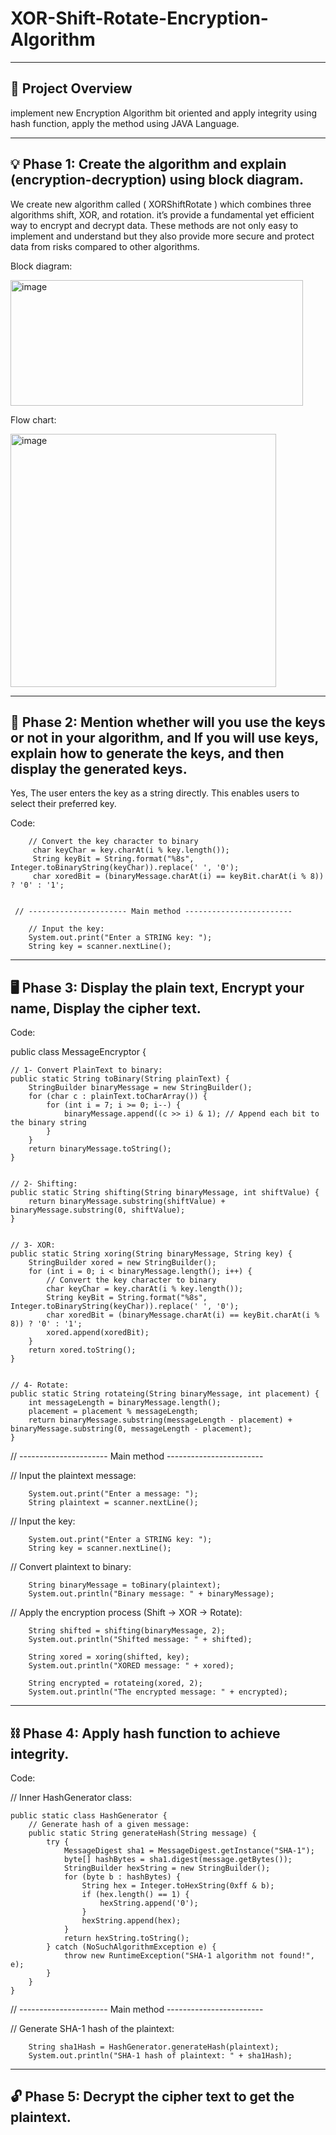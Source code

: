 # XOR-Shift-Rotate-Encryption-Algorithm
---

## 📘 Project Overview
implement new Encryption Algorithm bit oriented and apply integrity using hash function, apply the method using JAVA Language.

---

## 💡 Phase 1: Create the algorithm and explain (encryption-decryption) using block diagram.

We create new algorithm called ( XORShiftRotate ) which combines three algorithms shift, XOR, and rotation.  it’s provide a fundamental yet efficient way to encrypt and decrypt data.  These methods are not only easy to implement and understand but they also provide more secure and protect data from risks compared to other algorithms.

Block diagram:



<img width="468" height="201" alt="image" src="https://github.com/user-attachments/assets/c9c4a6a3-9925-4ead-80e2-5f54bde8ee15" />



Flow chart:



<img width="425" height="405" alt="image" src="https://github.com/user-attachments/assets/ba24b4fc-825e-4059-bd6a-9024290725c3" />


---

## 🔑 Phase 2: Mention whether will you use the keys or not in your algorithm, and If you will use keys, explain how to generate the keys, and then display the generated keys.

Yes, 
The user enters the key as a string directly. 
This enables users to select their preferred key.

Code:


        // Convert the key character to binary
         char keyChar = key.charAt(i % key.length());
         String keyBit = String.format("%8s", Integer.toBinaryString(keyChar)).replace(' ', '0');
         char xoredBit = (binaryMessage.charAt(i) == keyBit.charAt(i % 8)) ? '0' : '1';

         
     // ---------------------- Main method ------------------------

        // Input the key:
        System.out.print("Enter a STRING key: ");
        String key = scanner.nextLine();


         
---

## 🖥️ Phase 3: Display the plain text, Encrypt your name, Display the cipher text.

Code: 


public class MessageEncryptor {
   
    
    // 1- Convert PlainText to binary:
    public static String toBinary(String plainText) {
        StringBuilder binaryMessage = new StringBuilder();
        for (char c : plainText.toCharArray()) {
            for (int i = 7; i >= 0; i--) {
                binaryMessage.append((c >> i) & 1); // Append each bit to the binary string
            }
        }
        return binaryMessage.toString();
    }


    // 2- Shifting:
    public static String shifting(String binaryMessage, int shiftValue) {
        return binaryMessage.substring(shiftValue) + binaryMessage.substring(0, shiftValue);
    }

    
    // 3- XOR:
    public static String xoring(String binaryMessage, String key) {
        StringBuilder xored = new StringBuilder();
        for (int i = 0; i < binaryMessage.length(); i++) {
            // Convert the key character to binary
            char keyChar = key.charAt(i % key.length());
            String keyBit = String.format("%8s", Integer.toBinaryString(keyChar)).replace(' ', '0');
            char xoredBit = (binaryMessage.charAt(i) == keyBit.charAt(i % 8)) ? '0' : '1';
            xored.append(xoredBit);
        }
        return xored.toString();
    }


    // 4- Rotate:
    public static String rotateing(String binaryMessage, int placement) {
        int messageLength = binaryMessage.length();
        placement = placement % messageLength;
        return binaryMessage.substring(messageLength - placement) + binaryMessage.substring(0, messageLength - placement);
    }



// ---------------------- Main method ------------------------

   // Input the plaintext message:

   
        System.out.print("Enter a message: ");
        String plaintext = scanner.nextLine();

        
   // Input the key:

   
        System.out.print("Enter a STRING key: ");
        String key = scanner.nextLine();



   // Convert plaintext to binary:

   
        String binaryMessage = toBinary(plaintext);
        System.out.println("Binary message: " + binaryMessage);



   // Apply the encryption process (Shift -> XOR -> Rotate):

   
        String shifted = shifting(binaryMessage, 2);
        System.out.println("Shifted message: " + shifted);

        String xored = xoring(shifted, key);
        System.out.println("XORED message: " + xored);

        String encrypted = rotateing(xored, 2);
        System.out.println("The encrypted message: " + encrypted);

---

## ⛓️ Phase 4: Apply hash function to achieve integrity.

Code:


// Inner HashGenerator class:


    public static class HashGenerator {
        // Generate hash of a given message:
        public static String generateHash(String message) {
            try {
                MessageDigest sha1 = MessageDigest.getInstance("SHA-1");
                byte[] hashBytes = sha1.digest(message.getBytes());
                StringBuilder hexString = new StringBuilder();
                for (byte b : hashBytes) {
                    String hex = Integer.toHexString(0xff & b);
                    if (hex.length() == 1) {
                        hexString.append('0');
                    }
                    hexString.append(hex);
                }
                return hexString.toString();
            } catch (NoSuchAlgorithmException e) {
                throw new RuntimeException("SHA-1 algorithm not found!", e);
            }
        }
    } 




// ---------------------- Main method ------------------------

  // Generate SHA-1 hash of the plaintext:

  
        String sha1Hash = HashGenerator.generateHash(plaintext);
        System.out.println("SHA-1 hash of plaintext: " + sha1Hash);



---

## 🔓 Phase 5: Decrypt the cipher text to get the plaintext.

